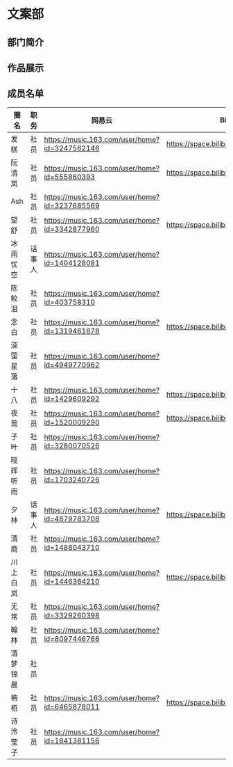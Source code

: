# 文案部
## 部门简介
## 作品展示
## 成员名单
| 圈名 | 职务 | 网易云 | Bilibili | 备注 |
| ----- | ----- | ----- | ----- | ----- |
| 发糕 | 社员 | <https://music.163.com/user/home?id=3247562146> | <https://space.bilibili.com/1705155294> ||
| 阮清岚 | 社员 | <https://music.163.com/user/home?id=555860393> | <https://space.bilibili.com/433160066> ||
| Ash | 社员 | <https://music.163.com/user/home?id=3237685569> |||
| 望舒 | 社员 | <https://music.163.com/user/home?id=3342877960> | <https://space.bilibili.com/671689477> ||
| 冰雨忧空 | 话事人 | <https://music.163.com/user/home?id=1404128081> |||
| 陈鲛泪 | 社员 | <https://music.163.com/user/home?id=403758310> |||
| 念白 | 社员 | <https://music.163.com/user/home?id=1319461678> | <https://space.bilibili.com/107745827> ||
| 深萤星落 | 社员 | <https://music.163.com/user/home?id=4949770962> |||
| 十八 | 社员 | <https://music.163.com/user/home?id=1429609292> | <https://space.bilibili.com/319057401> ||
| 夜莺 | 社员 | <https://music.163.com/user/home?id=1520009290> | <https://space.bilibili.com/444380743> ||
| 子叶 | 社员 | <https://music.163.com/user/home?id=3280070526> |||
| 晓辉听雨 | 社员 | <https://music.163.com/user/home?id=1703240726> |||
| 夕林 | 话事人 | <https://music.163.com/user/home?id=4879783708> | <https://space.bilibili.com/1969405833> ||
| 清商 | 社员 | <https://music.163.com/user/home?id=1488043710> |||
| 川上白岚 | 社员 | <https://music.163.com/user/home?id=1446364210> | <https://space.bilibili.com/1849072679> ||
| 无常 | 社员 | <https://music.163.com/user/home?id=3329260398> |||
| 翰林 | 社员 | <https://music.163.com/user/home?id=8097446766> |||
| 清梦锦晨 | 社员 ||||
| 柟栢 | 社员 | <https://music.163.com/user/home?id=6465878011> | <https://space.bilibili.com/1178129072> ||
| 诗泠莹子 | 社员 | <https://music.163.com/user/home?id=1841381156> |||